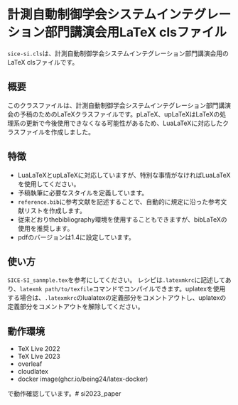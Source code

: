# 計測自動制御学会システムインテグレーション部門講演会用LaTeX clsファイル

`sice-si.cls`は、計測自動制御学会システムインテグレーション部門講演会用のLaTeX clsファイルです。

## 概要

このクラスファイルは、計測自動制御学会システムインテグレーション部門講演会の予稿のためのLaTeXクラスファイルです。pLaTeX、upLaTeXはLaTeXの処理系の更新で今後使用できなくなる可能性があるため、LuaLaTeXに対応したクラスファイルを作成しました。

## 特徴

- LuaLaTeXとupLaTeXに対応していますが、特別な事情がなければLuaLaTeXを使用してください。
- 予稿執筆に必要なスタイルを定義しています。
- `reference.bib`に参考文献を記述することで、自動的に規定に沿った参考文献リストを作成します。
- 従来どおりthebibliography環境を使用することもできますが、bibLaTeXの使用を推奨します。
- pdfのバージョンは1.4に設定しています。

## 使い方

`SICE-SI_sanmple.tex`を参考にしてください。
レシピは`.latexmkrc`に記述してあり、`latexmk path/to/texfile`コマンドでコンパイルできます。uplatexを使用する場合は、`.latexmkrc`のlualatexの定義部分をコメントアウトし、uplatexの定義部分をコメントアウトを解除してください。

## 動作環境
- TeX Live 2022
- TeX Live 2023
- overleaf
- cloudlatex
- docker image(ghcr.io/being24/latex-docker)

で動作確認しています。# si2023_paper
